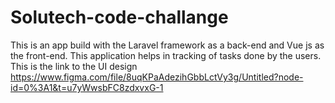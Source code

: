 # Solutech-code-challange
This is an app build with the Laravel framework as a back-end and Vue js as the front-end. This application helps in tracking of tasks done by the users.
This is the link to the UI design https://www.figma.com/file/8uqKPaAdezihGbbLctVy3g/Untitled?node-id=0%3A1&t=u7yWwsbFC8zdxvxG-1
